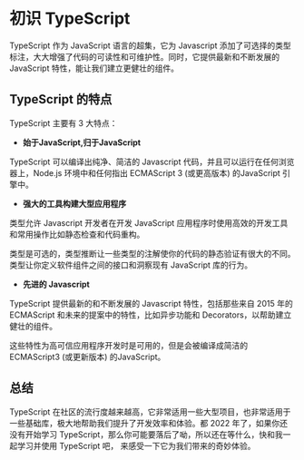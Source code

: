 # 初识 TypeScript

TypeScript 作为 JavaScript 语言的超集，它为 Javascript 添加了可选择的类型标注，大大增强了代码的可读性和可维护性。同时，它提供最新和不断发展的 JavaScript 特性，能让我们建立更健壮的组件。


## TypeScript 的特点

TypeScript 主要有 3 大特点：

- **始于JavaScript,归于JavaScript**

TypeScript 可以编译出纯净、简洁的 Javascript 代码，并且可以运行在任何浏览器上，Node.js 环境中和任何指出 ECMAScript 3 (或更高版本) 的JavaScript 引擎中。

- **强大的工具构建大型应用程序**

类型允许 Javascript 开发者在开发 JavaScript 应用程序时使用高效的开发工具和常用操作比如静态检查和代码重构。

类型是可选的，类型推断让一些类型的注解使你的代码的静态验证有很大的不同。类型让你定义软件组件之间的接口和洞察现有 JavaScript 库的行为。

- **先进的 Javascript**

TypeScript 提供最新的和不断发展的 Javascript 特性，包括那些来自 2015 年的 ECMAScript 和未来的提案中的特性，比如异步功能和 Decorators，以帮助建立健壮的组件。

这些特性为高可信应用程序开发时是可用的，但是会被编译成简洁的 ECMAScript3 (或更新版本) 的JavaScript。

## 总结

TypeScript 在社区的流行度越来越高，它非常适用一些大型项目，也非常适用于一些基础库，极大地帮助我们提升了开发效率和体验。都 2022 年了，如果你还没有开始学习 TypeScript，那么你可能要落后了呦，所以还在等什么，快和我一起学习并使用 TypeScript 吧， 来感受一下它为我们带来的奇妙体验。